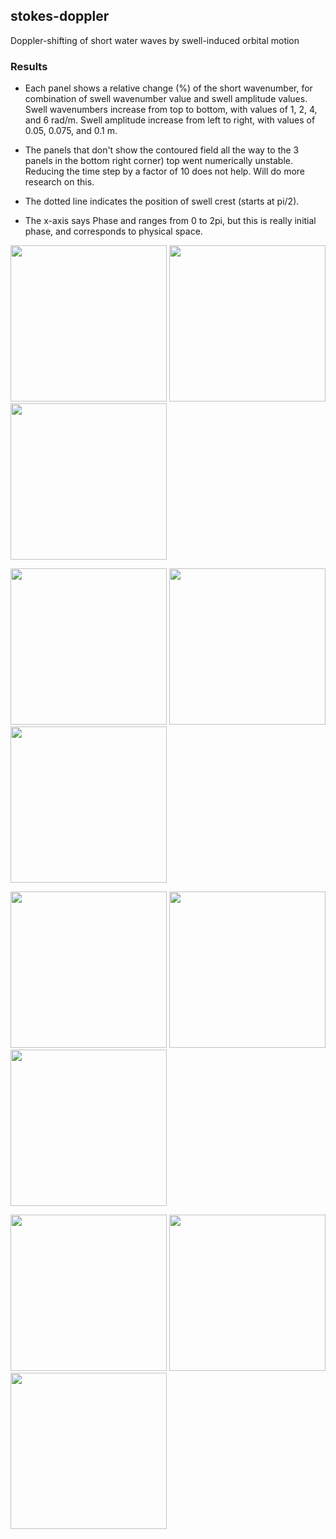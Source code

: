 ## stokes-doppler

Doppler-shifting of short water waves by swell-induced orbital motion

### Results

* Each panel shows a relative change (%) of the short wavenumber, 
for combination of swell wavenumber value and swell amplitude values.
Swell wavenumbers increase from top to bottom, 
with values of 1, 2, 4, and 6 rad/m.
Swell amplitude increase from left to right,
with values of 0.05, 0.075, and 0.1 m.

* The panels that don't show the contoured field all the way to the 
3 panels in the bottom right corner) top went numerically unstable.
Reducing the time step by a factor of 10 does not help. Will do more 
research on this.

* The dotted line indicates the position of swell crest (starts at pi/2).

* The x-axis says Phase and ranges from 0 to 2pi, but this is 
really initial phase, and corresponds to physical space.

<p>
<img src="https://raw.githubusercontent.com/milancurcic/stokes-doppler/master/figures/kshort_kl%3D1.0_a%3D0.050_ks%3D110.png" width="250">
<img src="https://raw.githubusercontent.com/milancurcic/stokes-doppler/master/figures/kshort_kl%3D1.0_a%3D0.075_ks%3D110.png" width="250">
<img src="https://raw.githubusercontent.com/milancurcic/stokes-doppler/master/figures/kshort_kl%3D1.0_a%3D0.100_ks%3D110.png" width="250">
</p>

<p>
<img src="https://raw.githubusercontent.com/milancurcic/stokes-doppler/master/figures/kshort_kl%3D2.0_a%3D0.050_ks%3D110.png" width="250">
<img src="https://raw.githubusercontent.com/milancurcic/stokes-doppler/master/figures/kshort_kl%3D2.0_a%3D0.075_ks%3D110.png" width="250">
<img src="https://raw.githubusercontent.com/milancurcic/stokes-doppler/master/figures/kshort_kl%3D2.0_a%3D0.100_ks%3D110.png" width="250">
</p>

<p>
<img src="https://raw.githubusercontent.com/milancurcic/stokes-doppler/master/figures/kshort_kl%3D4.0_a%3D0.050_ks%3D110.png" width="250">
<img src="https://raw.githubusercontent.com/milancurcic/stokes-doppler/master/figures/kshort_kl%3D4.0_a%3D0.075_ks%3D110.png" width="250">
<img src="https://raw.githubusercontent.com/milancurcic/stokes-doppler/master/figures/kshort_kl%3D4.0_a%3D0.100_ks%3D110.png" width="250">
</p>

<p>
<img src="https://raw.githubusercontent.com/milancurcic/stokes-doppler/master/figures/kshort_kl%3D6.0_a%3D0.050_ks%3D110.png" width="250">
<img src="https://raw.githubusercontent.com/milancurcic/stokes-doppler/master/figures/kshort_kl%3D6.0_a%3D0.075_ks%3D110.png" width="250">
<img src="https://raw.githubusercontent.com/milancurcic/stokes-doppler/master/figures/kshort_kl%3D6.0_a%3D0.100_ks%3D110.png" width="250">
</p>
